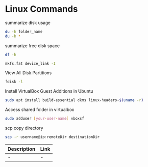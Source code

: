 # Linux Commands

summarize disk usage
```sh
du -h folder_name
du -h *
```

summarize free disk space
```sh
df -h
```

```sh
mkfs.fat device_link -I
```

View All Disk Partitions
```sh
fdisk -l
```

Install VirtualBox Guest Additions in Ubuntu
```sh
sudo apt install build-essential dkms linux-headers-$(uname -r)
```

Access shared folder in virtualbox
```sh
sudo adduser [your-user-name] vboxsf
```

scp copy directory
```sh
scp -r username@ip:remoteDir destinationDir
```

| Description | Link |
| ------ | ------ |
| - | -|
